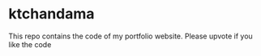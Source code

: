 # ktchandama
This repo contains the code of my portfolio website. Please upvote if you like the code